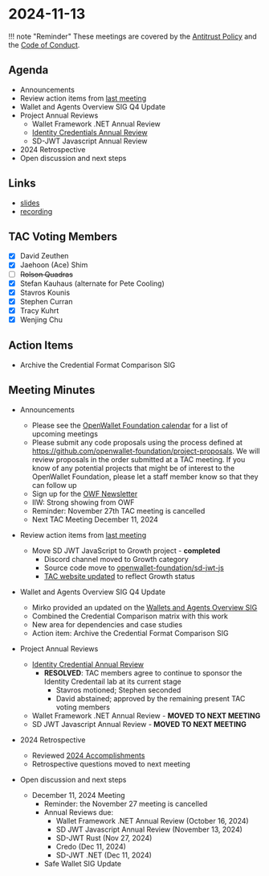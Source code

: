 # 2024-11-13

!!! note "Reminder"
    These meetings are covered by the [Antitrust Policy](../../governance/antitrust.md) and the [Code of Conduct](../../governance/code-of-conduct.md).

## Agenda

- Announcements
- Review action items from [last meeting](./2024-10-30.md#action-items)
- Wallet and Agents Overview SIG Q4 Update
- Project Annual Reviews
    - Wallet Framework .NET Annual Review
    - [Identity Credentials Annual Review](https://tac.openwallet.foundation/projects/reviews/2024/2024-identity-credential-annual/)
    - SD-JWT Javascript Annual Review
- 2024 Retrospective
- Open discussion and next steps

## Links

- [slides](https://docs.google.com/presentation/d/1KoukOTap8rqbiKfckcnOr8jSeoY2qL3FjubA-JjQW6Y/edit?usp=sharing)
- [recording](https://zoom.us/rec/share/sUa183LDymc-VKVFcnrzekBuahM8tHiw3aCcFuezDBxy9g3g-111DdkGdRrLPD2T.oizU7RODWzKLPZCE)

## TAC Voting Members

- [x] David Zeuthen
- [x] Jaehoon (Ace) Shim
- [ ] ~~Rolson Quadras~~
- [x] Stefan Kauhaus (alternate for Pete Cooling)
- [x] Stavros Kounis
- [x] Stephen Curran
- [x] Tracy Kuhrt
- [x] Wenjing Chu

## Action Items
- Archive the Credential Format Comparison SIG

## Meeting Minutes

- Announcements
    - Please see the [OpenWallet Foundation calendar](https://zoom-lfx.platform.linuxfoundation.org/meetings/openwalletfoundation) for a list of upcoming meetings
    - Please submit any code proposals using the process defined at https://github.com/openwallet-foundation/project-proposals. We will review proposals in the order submitted at a TAC meeting. If you know of any potential projects that might be of interest to the OpenWallet Foundation, please let a staff member know so that they can follow up
    - Sign up for the [OWF Newsletter](https://openwallet.foundation/newsletter/)
    - IIW: Strong showing from OWF
    - Reminder: November 27th TAC meeting is cancelled
    - Next TAC Meeting December 11, 2024

- Review action items from [last meeting](./2024-10-30.md#action-items)
    - Move SD JWT JavaScript to Growth project - **completed**
        - Discord channel moved to Growth category
        - Source code move to [openwallet-foundation/sd-jwt-js](https://github.com/openwallet-foundation/sd-jwt-js)
        - [TAC website updated](https://tac.openwallet.foundation/projects/sd-jwt-js/) to reflect Growth status

- Wallet and Agents Overview SIG Q4 Update
    - Mirko provided an updated on the [Wallets and Agents Overview SIG](https://openwallet-foundation.github.io/digital-wallet-and-agent-overviews-sig/#/)
    - Combined the Credential Comparison matrix with this work
    - New area for dependencies and case studies
    - Action item: Archive the Credential Format Comparison SIG

- Project Annual Reviews
    - [Identity Credential Annual Review](https://tac.openwallet.foundation/projects/reviews/2024/2024-identity-credential-annual/)
        - **RESOLVED**: TAC members agree to continue to sponsor the Identity Credentail lab at its current stage
            - Stavros motioned; Stephen seconded
            - David abstained; approved by the remaining present TAC voting members
    - Wallet Framework .NET Annual Review - **MOVED TO NEXT MEETING**
    - SD JWT Javascript Annual Review - **MOVED TO NEXT MEETING**

- 2024 Retrospective
    - Reviewed [2024 Accomplishments](https://docs.google.com/presentation/d/18fg67BqnEYv5l_eL7L5F0byCCmxkBn7mBiOH98gbyUA/edit?usp=sharing)
    - Retrospective questions moved to next meeting

- Open discussion and next steps
    - December 11, 2024 Meeting
        - Reminder: the November 27 meeting is cancelled
        - Annual Reviews due:
            - Wallet Framework .NET Annual Review (October 16, 2024)
            - SD JWT Javascript Annual Review (November 13, 2024)
            - SD-JWT Rust (Nov 27, 2024)
            - Credo (Dec 11, 2024)
            - SD-JWT .NET (Dec 11, 2024)
        - Safe Wallet SIG Update
